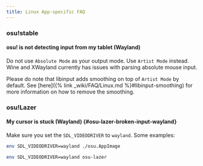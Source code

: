 ```yaml
---
title: Linux App-specific FAQ
---
```


### osu!stable

#### osu! is not detecting input from my tablet (Wayland)

Do not use `Absolute Mode` as your output mode. Use `Artist Mode` instead. Wine and XWayland currently has issues with parsing absolute mouse input.

Please do note that libinput adds smoothing on top of `Artist Mode` by default. See [here]({% link _wiki/FAQ/Linux.md %}#libinput-smoothing) for more information on how to remove the smoothing.

### osu!Lazer

#### My cursor is stuck (Wayland) {#osu-lazer-broken-input-wayland}

Make sure you set the `SDL_VIDEODRIVER` to `wayland`. Some examples:

```bash
env SDL_VIDEODRIVER=wayland ./osu.AppImage
```

```bash
env SDL_VIDEODRIVER=wayland osu-lazer
```
